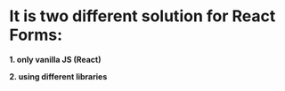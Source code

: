 # It is two different solution for React Forms:
>
**1. only vanilla JS (React)**
>
**2. using different libraries**
